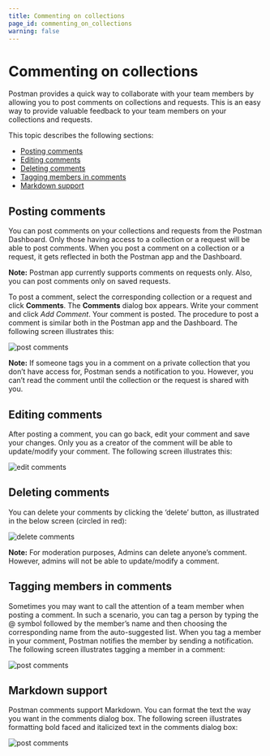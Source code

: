 ```yaml
---
title: Commenting on collections
page_id: commenting_on_collections
warning: false
---
```


# Commenting on collections

Postman provides a quick way to collaborate with your team members by allowing you to post comments on collections and requests. This is an easy way to provide valuable feedback to your team members on your collections and requests.

This topic describes the following sections:

* [Posting comments](commenting_on_collections.md#posting-comments)
* [Editing comments](commenting_on_collections.md#editing-comments)
* [Deleting comments](commenting_on_collections.md#deleting-comments)
* [Tagging members in comments](commenting_on_collections.md#tagging-members-in-comments)
* [Markdown support](commenting_on_collections.md#markdown-support)

## Posting comments

You can post comments on your collections and requests from the Postman Dashboard. Only those having access to a collection or a request will be able to post comments. When you post a comment on a collection or a request, it gets reflected in both the Postman app and the Dashboard.

**Note:** Postman app currently supports comments on requests only. Also, you can post comments only on saved requests.

To post a comment, select the corresponding collection or a request and click **Comments**. The **Comments** dialog box appears. Write your comment and click _Add Comment_. Your comment is posted. The procedure to post a comment is similar both in the Postman app and the Dashboard. The following screen illustrates this:

![post comments](https://s3.amazonaws.com/postman-static-getpostman-com/postman-docs/Comments_Posting1.gif)

**Note:** If someone tags you in a comment on a private collection that you don’t have access for, Postman sends a notification to you. However, you can’t read the comment until the collection or the request is shared with you.

## Editing comments

After posting a comment, you can go back, edit your comment and save your changes. Only you as a creator of the comment will be able to update/modify your comment. The following screen illustrates this:

![edit comments](https://s3.amazonaws.com/postman-static-getpostman-com/postman-docs/Comments_Editing1.png)

## Deleting comments

You can delete your comments by clicking the ‘delete’ button, as illustrated in the below screen \(circled in red\):

![delete comments](https://s3.amazonaws.com/postman-static-getpostman-com/postman-docs/Comments_Deleting.png)

**Note:** For moderation purposes, Admins can delete anyone’s comment. However, admins will not be able to update/modify a comment.

## Tagging members in comments

Sometimes you may want to call the attention of a team member when posting a comment. In such a scenario, you can tag a person by typing the @ symbol followed by the member’s name and then choosing the corresponding name from the auto-suggested list. When you tag a member in your comment, Postman notifies the member by sending a notification. The following screen illustrates tagging a member in a comment:

![post comments](https://s3.amazonaws.com/postman-static-getpostman-com/postman-docs/Comments_Tagging.gif)

## Markdown support

Postman comments support Markdown. You can format the text the way you want in the comments dialog box. The following screen illustrates formatting bold faced and italicized text in the comments dialog box:

![post comments](https://s3.amazonaws.com/postman-static-getpostman-com/postman-docs/Comments_Formatting.gif)

